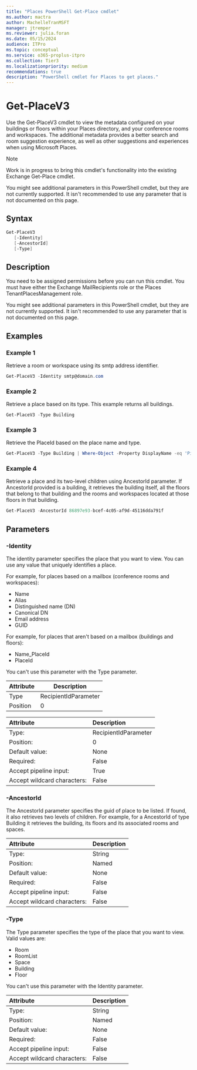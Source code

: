 ```yaml
---
title: "Places PowerShell Get-Place cmdlet"
ms.author: mactra
author: MachelleTranMSFT
manager: jtremper
ms.reviewer: julia.foran
ms.date: 05/15/2024
audience: ITPro
ms.topic: conceptual
ms.service: o365-proplus-itpro
ms.collection: Tier3
ms.localizationpriority: medium
recommendations: true
description: "PowerShell cmdlet for Places to get places."
---
```


# Get-PlaceV3

Use the Get-PlaceV3 cmdlet to view the metadata configured on your buildings or floors within your Places directory, and your conference rooms and workspaces. The additional metadata provides a better search and room suggestion experience, as well as other suggestions and experiences when using Microsoft Places.

> [!NOTE]
> Work is in progress to bring this cmdlet's functionality into the existing Exchange Get-Place cmdlet.  
>   
> You might see additional parameters in this PowerShell cmdlet, but they are not currently supported. It isn't recommended to use any parameter that is not documented on this page.
## Syntax
```powershell
Get-PlaceV3
   [-Identity]
   [-AncestorId]
   [-Type]
```

## Description
You need to be assigned permissions before you can run this cmdlet. You must have either the Exchange MailRecipients role or the Places TenantPlacesManagement role.

You might see additional parameters in this PowerShell cmdlet, but they are not currently supported. It isn't recommended to use any parameter that is not documented on this page.

## Examples
### Example 1
Retrieve a room or workspace using its smtp address identifier.
```powershell
Get-PlaceV3 -Identity smtp@domain.com
```

### Example 2
Retrieve a place based on its type. This example returns all buildings.
```powershell
Get-PlaceV3 -Type Building
```

### Example 3
Retrieve the PlaceId based on the place name and type.
```powershell
Get-PlaceV3 -Type Building | Where-Object -Property DisplayName -eq 'Pine Valley' | fl PlaceId
```

### Example 4
Retrieve a place and its two-level children using AncestorId parameter. If AncestorId provided is a building, it retrieves the building itself, all the floors that belong to that building and the rooms and workspaces located at those floors in that building.
```powershell
Get-PlaceV3 -AncestorId 86897e93-bcef-4c05-af9d-45116dda791f 
```

## Parameters

### -Identity

The identity parameter specifies the place that you want to view. You can use any value that uniquely identifies a place.

For example, for places based on a mailbox (conference rooms and workspaces):

* Name
* Alias
* Distinguished name (DN)
* Canonical DN
* Email address
* GUID

For example, for places that aren't based on a mailbox (buildings and floors):

* Name_PlaceId
* PlaceId

You can't use this parameter with the Type parameter.

|Attribute |Description |
| -------- | -------- |
|Type|RecipientIdParameter   |
|Position |0|

|Attribute|Description|
|:-----------|:-----------|
|Type:|RecipientIdParameter|
|Position:|0|
|Default value:|None|
|Required:|False|
|Accept pipeline input:|True|
|Accept wildcard characters:|False|

### -AncestorId

The AncestorId parameter specifies the guid of place to be listed. If found, it also retrieves two levels of children. For example, for a AncestorId of type Building it retrieves the building, its floors and its associated rooms and spaces.

|Attribute|Description|
|:-----------|:-----------|
|Type:|String|
|Position:|Named|
|Default value:|None|
|Required:|False|
|Accept pipeline input:|False|
|Accept wildcard characters:|False|

### -Type

The Type parameter specifies the type of the place that you want to view. Valid values are:

* Room
* RoomList
* Space
* Building
* Floor

You can't use this parameter with the Identity parameter.

|Attribute|Description|
|:-----------|:-----------|
|Type:|String|
|Position:|Named|
|Default value:|None|
|Required:|False|
|Accept pipeline input:|False|
|Accept wildcard characters:|False|
